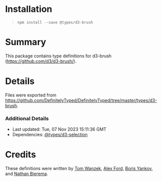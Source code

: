 # Installation
> `npm install --save @types/d3-brush`

# Summary
This package contains type definitions for d3-brush (https://github.com/d3/d3-brush/).

# Details
Files were exported from https://github.com/DefinitelyTyped/DefinitelyTyped/tree/master/types/d3-brush.

### Additional Details
 * Last updated: Tue, 07 Nov 2023 15:11:36 GMT
 * Dependencies: [@types/d3-selection](https://npmjs.com/package/@types/d3-selection)

# Credits
These definitions were written by [Tom Wanzek](https://github.com/tomwanzek), [Alex Ford](https://github.com/gustavderdrache), [Boris Yankov](https://github.com/borisyankov), and [Nathan Bierema](https://github.com/Methuselah96).

